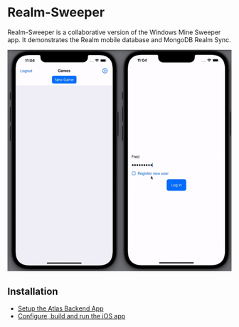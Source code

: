 # Realm-Sweeper

Realm-Sweeper is a collaborative version of the Windows Mine Sweeper app. It demonstrates the Realm mobile database and MongoDB Realm Sync.

![Realm-Sweeper demo](assets/realm-sweeper.gif)

## Installation
- [Setup the Atlas Backend App](atlas-app)
- [Configure, build and run the iOS app](iOS)

